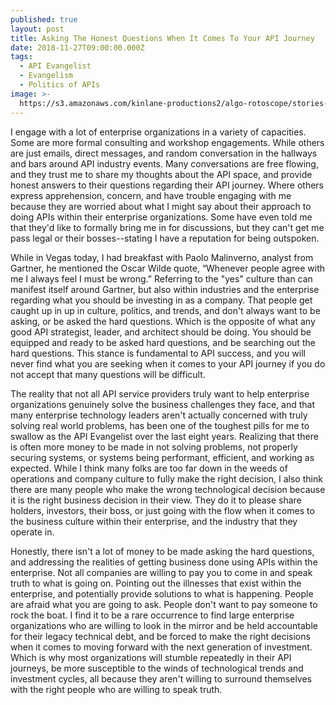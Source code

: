 ```yaml
---
published: true
layout: post
title: Asking The Honest Questions When It Comes To Your API Journey
date: 2018-11-27T09:00:00.000Z
tags:
  - API Evangelist
  - Evangelism
  - Politics of APIs
image: >-
  https://s3.amazonaws.com/kinlane-productions2/algo-rotoscope/stories-new/kin-mountain_feed_people.jpg
---
```

<p></p>I engage with a lot of enterprise organizations in a variety of capacities. Some are more formal consulting and workshop engagements. While others are just emails, direct messages, and random conversation in the hallways and bars around API industry events. Many conversations are free flowing, and they trust me to share my thoughts about the API space, and provide honest answers to their questions regarding their API journey. Where others express apprehension, concern, and have trouble engaging with me because they are worried about what I might say about their approach to doing APIs within their enterprise organizations. Some have even told me that they'd like to formally bring me in for discussions, but they can't get me pass legal or their bosses--stating I have a reputation for being outspoken.

While in Vegas today, I had breakfast with Paolo Malinverno, analyst from Gartner, he mentioned the Oscar Wilde quote, “Whenever people agree with me I always feel I must be wrong.” Referring to the "yes" culture than can manifest itself around Gartner, but also within industries and the enterprise regarding what you should be investing in as a company. That people get caught up in  up in culture, politics, and trends, and don't always want to be asking, or be asked the hard questions. Which is the opposite of what any good API strategist, leader, and architect should be doing. You should be equipped and ready to be asked hard questions, and be searching out the hard questions. This stance is fundamental to API success, and you will never find what you are seeking when it comes to your API journey if you do not accept that many questions will be difficult.

The reality that not all API service providers truly want to help enterprise organizations genuinely solve the business challenges they face, and that many enterprise technology leaders aren't actually concerned with truly solving real world problems, has been one of the toughest pills for me to swallow as the API Evangelist over the last eight years. Realizing that there is often more money to be made in not solving problems, not properly securing systems, or systems being performant, efficient, and working as expected. While I think many folks are too far down in the weeds of operations and company culture to fully make the right decision, I also think there are many people who make the wrong technological decision because it is the right business decision in their view. They do it to please share holders, investors, their boss, or just going with the flow when it comes to the business culture within their enterprise, and the industry that they operate in.

Honestly, there isn't a lot of money to be made asking the hard questions, and addressing the realities of getting business done using APIs within the enterprise. Not all companies are willing to pay you to come in and speak truth to what is going on. Pointing out the illnesses that exist within the enterprise, and potentially provide solutions to what is happening. People are afraid what you are going to ask. People don't want to pay someone to rock the boat. I find it to be a rare occurrence to find large enterprise organizations who are willing to look in the mirror and be held accountable for their legacy technical debt, and be forced to make the right decisions when it comes to moving forward with the next generation of investment. Which is why most organizations will stumble repeatedly in their API journeys, be more susceptible to the winds of technological trends and investment cycles, all because they aren't willing to surround themselves with the right people who are willing to speak truth.
